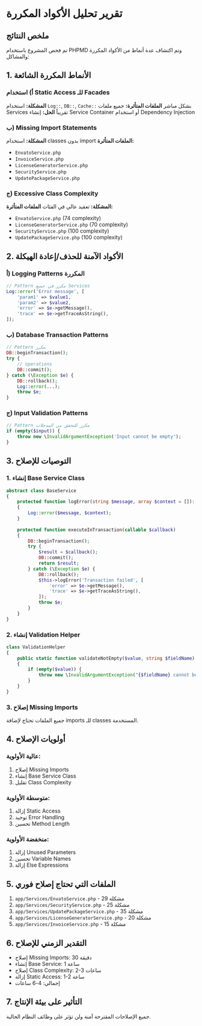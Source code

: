 # تقرير تحليل الأكواد المكررة

## ملخص النتائج

تم فحص المشروع باستخدام PHPMD وتم اكتشاف عدة أنماط من الأكواد المكررة والمشاكل:

## 1. الأنماط المكررة الشائعة

### أ) استخدام Static Access للـ Facades
**المشكلة:** استخدام `Log::`, `DB::`, `Cache::` بشكل مباشر
**الملفات المتأثرة:** جميع ملفات Services تقريباً
**الحل:** إنشاء Service Container أو استخدام Dependency Injection

### ب) Missing Import Statements
**المشكلة:** استخدام classes بدون import
**الملفات المتأثرة:** 
- `EnvatoService.php`
- `InvoiceService.php` 
- `LicenseGeneratorService.php`
- `SecurityService.php`
- `UpdatePackageService.php`

### ج) Excessive Class Complexity
**المشكلة:** تعقيد عالي في الفئات
**الملفات المتأثرة:**
- `EnvatoService.php` (74 complexity)
- `LicenseGeneratorService.php` (70 complexity)
- `SecurityService.php` (100 complexity)
- `UpdatePackageService.php` (100 complexity)

## 2. الأكواد الآمنة للحذف/إعادة الهيكلة

### أ) Logging Patterns المكررة
```php
// Pattern مكرر في جميع Services
Log::error('Error message', [
    'param1' => $value1,
    'param2' => $value2,
    'error' => $e->getMessage(),
    'trace' => $e->getTraceAsString(),
]);
```

### ب) Database Transaction Patterns
```php
// Pattern مكرر
DB::beginTransaction();
try {
    // operations
    DB::commit();
} catch (\Exception $e) {
    DB::rollback();
    Log::error(...);
    throw $e;
}
```

### ج) Input Validation Patterns
```php
// Pattern مكرر للتحقق من المدخلات
if (empty($input)) {
    throw new \InvalidArgumentException('Input cannot be empty');
}
```

## 3. التوصيات للإصلاح

### 1. إنشاء Base Service Class
```php
abstract class BaseService
{
    protected function logError(string $message, array $context = []): void
    {
        Log::error($message, $context);
    }
    
    protected function executeInTransaction(callable $callback)
    {
        DB::beginTransaction();
        try {
            $result = $callback();
            DB::commit();
            return $result;
        } catch (\Exception $e) {
            DB::rollback();
            $this->logError('Transaction failed', [
                'error' => $e->getMessage(),
                'trace' => $e->getTraceAsString(),
            ]);
            throw $e;
        }
    }
}
```

### 2. إنشاء Validation Helper
```php
class ValidationHelper
{
    public static function validateNotEmpty($value, string $fieldName): void
    {
        if (empty($value)) {
            throw new \InvalidArgumentException("{$fieldName} cannot be empty");
        }
    }
}
```

### 3. إصلاح Missing Imports
جميع الملفات تحتاج لإضافة imports للـ classes المستخدمة.

## 4. أولويات الإصلاح

### عالية الأولوية:
1. إصلاح Missing Imports
2. إنشاء Base Service Class
3. تقليل Class Complexity

### متوسطة الأولوية:
1. إزالة Static Access
2. توحيد Error Handling
3. تحسين Method Length

### منخفضة الأولوية:
1. إزالة Unused Parameters
2. تحسين Variable Names
3. إزالة Else Expressions

## 5. الملفات التي تحتاج إصلاح فوري

1. `app/Services/EnvatoService.php` - 29 مشكلة
2. `app/Services/SecurityService.php` - 25 مشكلة  
3. `app/Services/UpdatePackageService.php` - 35 مشكلة
4. `app/Services/LicenseGeneratorService.php` - 20 مشكلة
5. `app/Services/InvoiceService.php` - 15 مشكلة

## 6. التقدير الزمني للإصلاح

- إصلاح Missing Imports: 30 دقيقة
- إنشاء Base Service: 1 ساعة
- إصلاح Class Complexity: 2-3 ساعات
- إزالة Static Access: 1-2 ساعة
- إجمالي: 4-6 ساعات

## 7. التأثير على بيئة الإنتاج

جميع الإصلاحات المقترحة آمنة ولن تؤثر على وظائف النظام الحالية.
